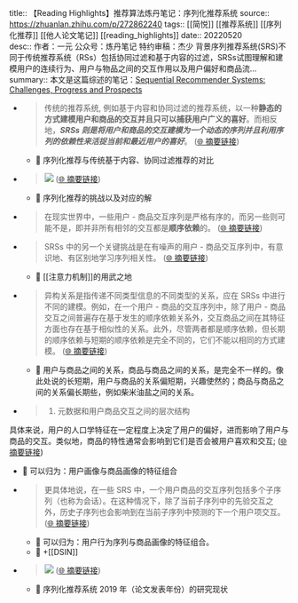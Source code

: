 title:: 【Reading Highlights】推荐算法炼丹笔记：序列化推荐系统
source:: https://zhuanlan.zhihu.com/p/272862240
tags:: [[简悦]] [[推荐系统]]  [[序列化推荐]]  [[他人论文笔记]]   [[reading_highlights]]
date:: 20220520  
desc:: 作者：一元 公众号：炼丹笔记 特约审稿：杰少 背景序列推荐系统(SRS)不同于传统推荐系统（RSs）包括协同过滤和基于内容的过滤，SRSs试图理解和建模用户的连续行为、用户与物品之间的交互作用以及用户偏好和商品流…
summary:: 本文是这篇综述的笔记：[Sequential Recommender Systems: Challenges, Progress and Prospects](https://www.ijcai.org/Proceedings/2019/0883.pdf)

- > 传统的推荐系统, 例如基于内容和协同过滤的推荐系统，以一种**静态的方式建模用户和商品的交互并且只可以捕获用户广义的喜好**。而相反地，**_SRSs 则是将用户和商品的交互建模为一个动态的序列并且利用序列的依赖性来活捉当前和最近用户的喜好_**。  ([🌐 摘要链接](https://zhuanlan.zhihu.com/p/272862240#js_content:~:text=%E9%9D%99%E6%80%81%E7%9A%84%E6%96%B9%E5%BC%8F%E5%BB%BA%E6%A8%A1%E7%94%A8%E6%88%B7%E5%92%8C%E5%95%86%E5%93%81%E7%9A%84%E4%BA%A4%E4%BA%92%E5%B9%B6%E4%B8%94%E5%8F%AA%E5%8F%AF%E4%BB%A5%E6%8D%95%E8%8E%B7%E7%94%A8%E6%88%B7%E5%B9%BF%E4%B9%89%E7%9A%84%E5%96%9C%E5%A5%BD%E4%BC%A0%E7%BB%9F%E7%9A%84%E6%8E%A8%E8%8D%90%E7%B3%BB%E7%BB%9F,%20%E4%BE%8B%E5%A6%82%E5%9F%BA%E4%BA%8E%E5%86%85%E5%AE%B9%E5%92%8C%E5%8D%8F%E5%90%8C%E8%BF%87%E6%BB%A4%E7%9A%84%E6%8E%A8%E8%8D%90%E7%B3%BB%E7%BB%9F%EF%BC%8C%E4%BB%A5%E4%B8%80%E7%A7%8DSRSs%20%E5%88%99%E6%98%AF%E5%B0%86%E7%94%A8%E6%88%B7%E5%92%8C%E5%95%86%E5%93%81%E7%9A%84%E4%BA%A4%E4%BA%92%E5%BB%BA%E6%A8%A1%E4%B8%BA%E4%B8%80%E4%B8%AA%E5%8A%A8%E6%80%81%E7%9A%84%E5%BA%8F%E5%88%97%E5%B9%B6%E4%B8%94%E5%88%A9%E7%94%A8%E5%BA%8F%E5%88%97%E7%9A%84%E4%BE%9D%E8%B5%96%E6%80%A7%E6%9D%A5%E6%B4%BB%E6%8D%89%E5%BD%93%E5%89%8D%E5%92%8C%E6%9C%80%E8%BF%91%E7%94%A8%E6%88%B7%E7%9A%84%E5%96%9C%E5%A5%BD%E3%80%82%E8%80%8C%E7%9B%B8%E5%8F%8D%E5%9C%B0%EF%BC%8C%E3%80%82))
  - 📝 序列化推荐与传统基于内容、协同过滤推荐的对比

- > ![](https://pic1.zhimg.com/v2-83f5a6a9bbec4446a50c562e6ef00310_r.jpg)  ([🌐 摘要链接](https://zhuanlan.zhihu.com/p/272862240#js_content:~:text=https://pic1.zhimg.com/v2-83f5a6a9bbec4446a50c562e6ef00310_r.jpg))
  - 📝 序列化推荐的挑战以及对应的解

- > 在现实世界中，一些用户 - 商品交互序列是严格有序的，而另一些则可能不是，即并非所有相邻的交互都是**顺序依赖**的。  ([🌐 摘要链接](https://zhuanlan.zhihu.com/p/272862240#js_content:~:text=%E5%9C%A8%E7%8E%B0%E5%AE%9E%E4%B8%96%E7%95%8C%E4%B8%AD%EF%BC%8C%E4%B8%80%E4%BA%9B%E7%94%A8%E6%88%B7%20-%20%E5%95%86%E5%93%81%E4%BA%A4%E4%BA%92%E5%BA%8F%E5%88%97%E6%98%AF%E4%B8%A5%E6%A0%BC%E6%9C%89%E5%BA%8F%E7%9A%84%EF%BC%8C%E8%80%8C%E5%8F%A6%E4%B8%80%E4%BA%9B%E5%88%99%E5%8F%AF%E8%83%BD%E4%B8%8D%E6%98%AF%EF%BC%8C%E5%8D%B3%E5%B9%B6%E9%9D%9E%E6%89%80%E6%9C%89%E7%9B%B8%E9%82%BB%E7%9A%84%E4%BA%A4%E4%BA%92%E9%83%BD%E6%98%AF%E9%A1%BA%E5%BA%8F%E4%BE%9D%E8%B5%96%E7%9A%84%E3%80%82))

- > SRSs 中的另一个关键挑战是在有噪声的用户 - 商品交互序列中，有意识地、有区别地学习序列相关性。  ([🌐 摘要链接](https://zhuanlan.zhihu.com/p/272862240#js_content:~:text=SRSs%20%E4%B8%AD%E7%9A%84%E5%8F%A6%E4%B8%80%E4%B8%AA%E5%85%B3%E9%94%AE%E6%8C%91%E6%88%98%E6%98%AF%E5%9C%A8%E6%9C%89%E5%99%AA%E5%A3%B0%E7%9A%84%E7%94%A8%E6%88%B7%20-%20%E5%95%86%E5%93%81%E4%BA%A4%E4%BA%92%E5%BA%8F%E5%88%97%E4%B8%AD%EF%BC%8C%E6%9C%89%E6%84%8F%E8%AF%86%E5%9C%B0%E3%80%81%E6%9C%89%E5%8C%BA%E5%88%AB%E5%9C%B0%E5%AD%A6%E4%B9%A0%E5%BA%8F%E5%88%97%E7%9B%B8%E5%85%B3%E6%80%A7%E3%80%82))
  - 📝 [[注意力机制]]的用武之地

- > 异构关系是指传递不同类型信息的不同类型的关系，应在 SRSs 中进行不同的建模。例如，在一个用户 - 商品的交互序列中，除了用户 - 商品交互之间普遍存在基于发生的顺序依赖关系外，交互商品之间在其特征方面也存在基于相似性的关系。此外，尽管两者都是顺序依赖，但长期的顺序依赖与短期的顺序依赖是完全不同的，它们不能以相同的方式建模。  ([🌐 摘要链接](https://zhuanlan.zhihu.com/p/272862240#js_content:~:text=%E5%BC%82%E6%9E%84%E5%85%B3%E7%B3%BB%E6%98%AF%E6%8C%87%E4%BC%A0%E9%80%92%E4%B8%8D%E5%90%8C%E7%B1%BB%E5%9E%8B%E4%BF%A1%E6%81%AF%E7%9A%84%E4%B8%8D%E5%90%8C%E7%B1%BB%E5%9E%8B%E7%9A%84%E5%85%B3%E7%B3%BB%EF%BC%8C%E5%BA%94%E5%9C%A8%20SRSs%20%E4%B8%AD%E8%BF%9B%E8%A1%8C%E4%B8%8D%E5%90%8C%E7%9A%84%E5%BB%BA%E6%A8%A1%E3%80%82%E4%BE%8B%E5%A6%82%EF%BC%8C%E5%9C%A8%E4%B8%80%E4%B8%AA%E7%94%A8%E6%88%B7%20-%20%E5%95%86%E5%93%81%E7%9A%84%E4%BA%A4%E4%BA%92%E5%BA%8F%E5%88%97%E4%B8%AD%EF%BC%8C%E9%99%A4%E4%BA%86%E7%94%A8%E6%88%B7%20-%20%E5%95%86%E5%93%81%E4%BA%A4%E4%BA%92%E4%B9%8B%E9%97%B4%E6%99%AE%E9%81%8D%E5%AD%98%E5%9C%A8%E5%9F%BA%E4%BA%8E%E5%8F%91%E7%94%9F%E7%9A%84%E9%A1%BA%E5%BA%8F%E4%BE%9D%E8%B5%96%E5%85%B3%E7%B3%BB%E5%A4%96%EF%BC%8C%E4%BA%A4%E4%BA%92%E5%95%86%E5%93%81%E4%B9%8B%E9%97%B4%E5%9C%A8%E5%85%B6%E7%89%B9%E5%BE%81%E6%96%B9%E9%9D%A2%E4%B9%9F%E5%AD%98%E5%9C%A8%E5%9F%BA%E4%BA%8E%E7%9B%B8%E4%BC%BC%E6%80%A7%E7%9A%84%E5%85%B3%E7%B3%BB%E3%80%82%E6%AD%A4%E5%A4%96%EF%BC%8C%E5%B0%BD%E7%AE%A1%E4%B8%A4%E8%80%85%E9%83%BD%E6%98%AF%E9%A1%BA%E5%BA%8F%E4%BE%9D%E8%B5%96%EF%BC%8C%E4%BD%86%E9%95%BF%E6%9C%9F%E7%9A%84%E9%A1%BA%E5%BA%8F%E4%BE%9D%E8%B5%96%E4%B8%8E%E7%9F%AD%E6%9C%9F%E7%9A%84%E9%A1%BA%E5%BA%8F%E4%BE%9D%E8%B5%96%E6%98%AF%E5%AE%8C%E5%85%A8%E4%B8%8D%E5%90%8C%E7%9A%84%EF%BC%8C%E5%AE%83%E4%BB%AC%E4%B8%8D%E8%83%BD%E4%BB%A5%E7%9B%B8%E5%90%8C%E7%9A%84%E6%96%B9%E5%BC%8F%E5%BB%BA%E6%A8%A1%E3%80%82))
  - 📝 用户与商品之间的关系，商品与商品之间的关系，是完全不一样的。像此处说的长短期，用户与商品的关系偏短期，兴趣使然的；商品与商品之间的关系偏长期些，例如柴米油盐之间的关系。

- > 1.  元数据和用户商品交互之间的层次结构

具体来说，用户的人口学特征在一定程度上决定了用户的偏好，进而影响了用户与商品的交互。类似地，商品的特性通常会影响到它们是否会被用户喜欢和交互;  ([🌐 摘要链接](https://zhuanlan.zhihu.com/p/272862240#js_content:~:text=%E5%85%B7%E4%BD%93%E6%9D%A5%E8%AF%B4%EF%BC%8C%E7%94%A8%E6%88%B7%E7%9A%84%E4%BA%BA%E5%8F%A3%E5%AD%A6%E7%89%B9%E5%BE%81%E5%9C%A8%E4%B8%80%E5%AE%9A%E7%A8%8B%E5%BA%A6%E4%B8%8A%E5%86%B3%E5%AE%9A%E4%BA%86%E7%94%A8%E6%88%B7%E7%9A%84%E5%81%8F%E5%A5%BD%EF%BC%8C%E8%BF%9B%E8%80%8C%E5%BD%B1%E5%93%8D%E4%BA%86%E7%94%A8%E6%88%B7%E4%B8%8E%E5%95%86%E5%93%81%E7%9A%84%E4%BA%A4%E4%BA%92%E3%80%82%E7%B1%BB%E4%BC%BC%E5%9C%B0%EF%BC%8C%E5%95%86%E5%93%81%E7%9A%84%E7%89%B9%E6%80%A7%E9%80%9A%E5%B8%B8%E4%BC%9A%E5%BD%B1%E5%93%8D%E5%88%B0%E5%AE%83%E4%BB%AC%E6%98%AF%E5%90%A6%E4%BC%9A%E8%A2%AB%E7%94%A8%E6%88%B7%E5%96%9C%E6%AC%A2%E5%92%8C%E4%BA%A4%E4%BA%92;%E5%85%83%E6%95%B0%E6%8D%AE%E5%92%8C%E7%94%A8%E6%88%B7%E5%95%86%E5%93%81%E4%BA%A4%E4%BA%92%E4%B9%8B%E9%97%B4%E7%9A%84%E5%B1%82%E6%AC%A1%E7%BB%93%E6%9E%84))
  - 📝 可以归为：用户画像与商品画像的特征组合

- > 更具体地说，在一些 SRS 中，一个用户商品的交互序列包括多个子序列（也称为会话）。在这种情况下，除了当前子序列中的先验交互之外，历史子序列也会影响到在当前子序列中预测的下一个用户项交互。  ([🌐 摘要链接](https://zhuanlan.zhihu.com/p/272862240#js_content:~:text=%E6%9B%B4%E5%85%B7%E4%BD%93%E5%9C%B0%E8%AF%B4%EF%BC%8C%E5%9C%A8%E4%B8%80%E4%BA%9B%20SRS%20%E4%B8%AD%EF%BC%8C%E4%B8%80%E4%B8%AA%E7%94%A8%E6%88%B7%E5%95%86%E5%93%81%E7%9A%84%E4%BA%A4%E4%BA%92%E5%BA%8F%E5%88%97%E5%8C%85%E6%8B%AC%E5%A4%9A%E4%B8%AA%E5%AD%90%E5%BA%8F%E5%88%97%EF%BC%88%E4%B9%9F%E7%A7%B0%E4%B8%BA%E4%BC%9A%E8%AF%9D%EF%BC%89%E3%80%82%E5%9C%A8%E8%BF%99%E7%A7%8D%E6%83%85%E5%86%B5%E4%B8%8B%EF%BC%8C%E9%99%A4%E4%BA%86%E5%BD%93%E5%89%8D%E5%AD%90%E5%BA%8F%E5%88%97%E4%B8%AD%E7%9A%84%E5%85%88%E9%AA%8C%E4%BA%A4%E4%BA%92%E4%B9%8B%E5%A4%96%EF%BC%8C%E5%8E%86%E5%8F%B2%E5%AD%90%E5%BA%8F%E5%88%97%E4%B9%9F%E4%BC%9A%E5%BD%B1%E5%93%8D%E5%88%B0%E5%9C%A8%E5%BD%93%E5%89%8D%E5%AD%90%E5%BA%8F%E5%88%97%E4%B8%AD%E9%A2%84%E6%B5%8B%E7%9A%84%E4%B8%8B%E4%B8%80%E4%B8%AA%E7%94%A8%E6%88%B7%E9%A1%B9%E4%BA%A4%E4%BA%92%E3%80%82))
  - 📝 可以归为：用户行为序列与商品画像的特征组合。
  - 📝 +[[DSIN]]

- > ![](https://pic3.zhimg.com/v2-15e6b9c363ee709cee06aed99163636a_r.jpg)  ([🌐 摘要链接](https://zhuanlan.zhihu.com/p/272862240#js_content:~:text=https://pic3.zhimg.com/v2-15e6b9c363ee709cee06aed99163636a_r.jpg))
  - 📝 序列化推荐系统 2019 年（论文发表年份）的研究现状

